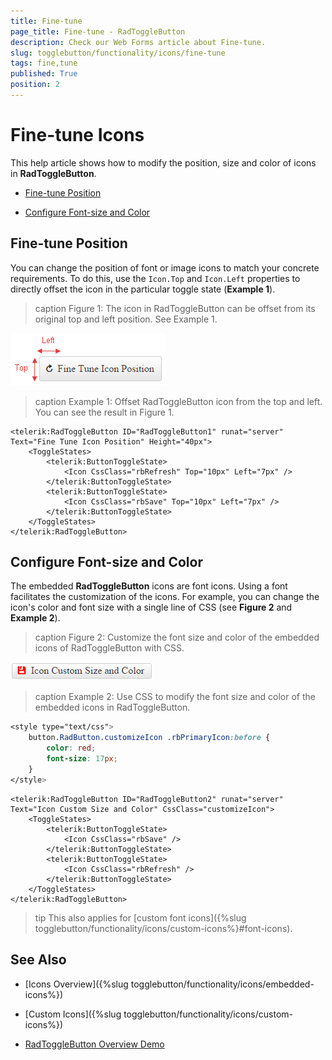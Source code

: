 ```yaml
---
title: Fine-tune
page_title: Fine-tune - RadToggleButton
description: Check our Web Forms article about Fine-tune.
slug: togglebutton/functionality/icons/fine-tune
tags: fine,tune
published: True
position: 2
---
```


# Fine-tune Icons

This help article shows how to modify the position, size and color of icons in **RadToggleButton**.

* [Fine-tune Position](#fine-tune-position)

* [Configure Font-size and Color](#configure-font-size-and-color)

## Fine-tune Position

You can change the position of font or image icons to match your concrete requirements. To do this, use the `Icon.Top` and `Icon.Left` properties to directly offset the icon in the particular toggle state (**Example 1**).

>caption Figure 1: The icon in RadToggleButton can be offset from its original top and left position. See Example 1.

![RadToggleButton Icon Top Left](images/button-icon-top-left.png)

>caption Example 1: Offset RadToggleButton icon from the top and left. You can see the result in Figure 1.

````ASP.NET
<telerik:RadToggleButton ID="RadToggleButton1" runat="server" Text="Fine Tune Icon Position" Height="40px">
	<ToggleStates>
		<telerik:ButtonToggleState>
			<Icon CssClass="rbRefresh" Top="10px" Left="7px" />
		</telerik:ButtonToggleState>
		<telerik:ButtonToggleState>
			<Icon CssClass="rbSave" Top="10px" Left="7px" />
		</telerik:ButtonToggleState>
	</ToggleStates>
</telerik:RadToggleButton>
````

## Configure Font-size and Color

The embedded **RadToggleButton** icons are font icons. Using a font facilitates the customization of the icons. For example, you can change the icon's color and font size with a single line of CSS (see **Figure 2** and **Example 2**).

>caption Figure 2: Customize the font size and color of the embedded icons of RadToggleButton with CSS.

![Button Icon Customized](images/button-icon-customized.png)

>caption Example 2: Use CSS to modify the font size and color of the embedded icons in RadToggleButton.

````CSS
<style type="text/css">
	button.RadButton.customizeIcon .rbPrimaryIcon:before {
		color: red;
		font-size: 17px;
	}
</style>
````

````ASP.NET
<telerik:RadToggleButton ID="RadToggleButton2" runat="server" Text="Icon Custom Size and Color" CssClass="customizeIcon">
	<ToggleStates>
		<telerik:ButtonToggleState>
			<Icon CssClass="rbSave" />
		</telerik:ButtonToggleState>
		<telerik:ButtonToggleState>
			<Icon CssClass="rbRefresh" />
		</telerik:ButtonToggleState>
	</ToggleStates>
</telerik:RadToggleButton>
````

>tip This also applies for [custom font icons]({%slug togglebutton/functionality/icons/custom-icons%}#font-icons).

## See Also

 * [Icons Overview]({%slug togglebutton/functionality/icons/embedded-icons%})

 * [Custom Icons]({%slug togglebutton/functionality/icons/custom-icons%})

 * [RadToggleButton Overview Demo](https://demos.telerik.com/aspnet-ajax/togglebutton/overview/defaultcs.aspx)
 
 


 
